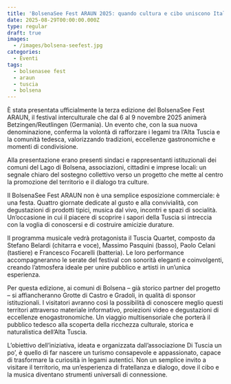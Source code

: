 ```yaml
---
title: 'BolsenaSee Fest ARAUN 2025: quando cultura e cibo uniscono Italia e Germania'
date: 2025-08-29T00:00:00.000Z
type: regular
draft: true
images:
  - /images/bolsena-seefest.jpg
categories:
  - Eventi
tags:
  - bolsenasee fest
  - araun
  - tuscia
  - bolsena
---
```


È stata presentata ufficialmente la terza edizione del BolsenaSee Fest ARAUN, il festival interculturale che dal 6 al 9 novembre 2025 animerà Betzingen/Reutlingen (Germania). Un evento che, con la sua nuova denominazione, conferma la volontà di rafforzare i legami tra l’Alta Tuscia e la comunità tedesca, valorizzando tradizioni, eccellenze gastronomiche e momenti di condivisione.

Alla presentazione erano presenti sindaci e rappresentanti istituzionali dei comuni del Lago di Bolsena, associazioni, cittadini e imprese locali: un segnale chiaro del sostegno collettivo verso un progetto che mette al centro la promozione del territorio e il dialogo tra culture.

Il BolsenaSee Fest ARAUN non è una semplice esposizione commerciale: è una festa. Quattro giornate dedicate al gusto e alla convivialità, con degustazioni di prodotti tipici, musica dal vivo, incontri e spazi di socialità. Un’occasione in cui il piacere di scoprire i sapori della Tuscia si intreccia con la voglia di conoscersi e di costruire amicizie durature.

Il programma musicale vedrà protagonista il Tuscia Quartet, composto da Stefano Belardi (chitarra e voce), Massimo Pasquini (basso), Paolo Celani (tastiere) e Francesco Focarelli (batteria). Le loro performance accompagneranno le serate del festival con sonorità eleganti e coinvolgenti, creando l’atmosfera ideale per unire pubblico e artisti in un’unica esperienza.

Per questa edizione, ai comuni di Bolsena – già storico partner del progetto – si affiancheranno Grotte di Castro e Gradoli, in qualità di sponsor istituzionali. I visitatori avranno così la possibilità di conoscere meglio questi territori attraverso materiale informativo, proiezioni video e degustazioni di eccellenze enogastronomiche. Un viaggio multisensoriale che porterà il pubblico tedesco alla scoperta della ricchezza culturale, storica e naturalistica dell’Alta Tuscia.

L’obiettivo dell’iniziativa, ideata e organizzata dall’associazione Di Tuscia un po’, è quello di far nascere un turismo consapevole e appassionato, capace di trasformare la curiosità in legami autentici. Non un semplice invito a visitare il territorio, ma un’esperienza di fratellanza e dialogo, dove il cibo e la musica diventano strumenti universali di connessione.
